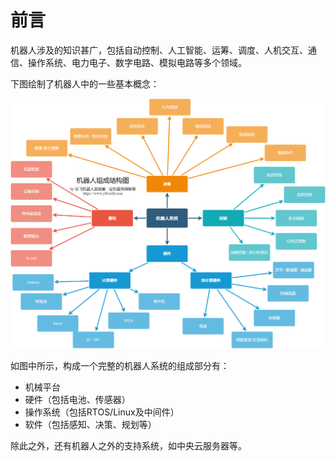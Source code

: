 # 前言

机器人涉及的知识甚广，包括自动控制、人工智能、运筹、调度、人机交互、通信、操作系统、电力电子、数字电路、模拟电路等多个领域。

下图绘制了机器人中的一些基本概念：

![](_assets/robot_overview.png)

如图中所示，构成一个完整的机器人系统的组成部分有：

- 机械平台
- 硬件（包括电池、传感器）
- 操作系统（包括RTOS/Linux及中间件）
- 软件（包括感知、决策、规划等）

除此之外，还有机器人之外的支持系统，如中央云服务器等。

